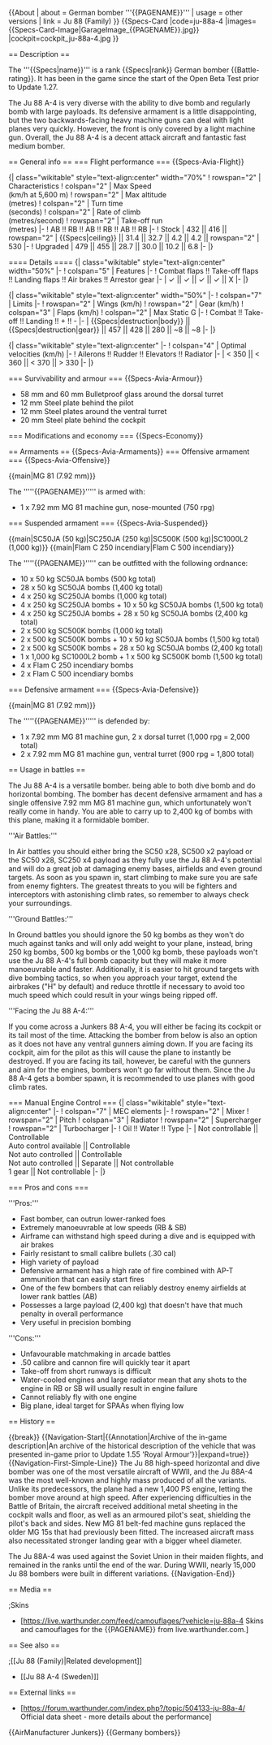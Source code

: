 {{About
| about = German bomber '''{{PAGENAME}}'''
| usage = other versions
| link = Ju 88 (Family)
}}
{{Specs-Card
|code=ju-88a-4
|images={{Specs-Card-Image|GarageImage_{{PAGENAME}}.jpg}}
|cockpit=cockpit_ju-88a-4.jpg
}}

== Description ==
<!-- ''In the description, the first part should be about the history of and the creation and combat usage of the aircraft, as well as its key features. In the second part, tell the reader about the aircraft in the game. Insert a screenshot of the vehicle, so that if the novice player does not remember the vehicle by name, he will immediately understand what kind of vehicle the article is talking about.'' -->
The '''{{Specs|name}}''' is a rank {{Specs|rank}} German bomber {{Battle-rating}}. It has been in the game since the start of the Open Beta Test prior to Update 1.27.

The Ju 88 A-4 is very diverse with the ability to dive bomb and regularly bomb with large payloads. Its defensive armament is a little disappointing, but the two backwards-facing heavy machine guns can deal with light planes very quickly. However, the front is only covered by a light machine gun. Overall, the Ju 88 A-4 is a decent attack aircraft and fantastic fast medium bomber.

== General info ==
=== Flight performance ===
{{Specs-Avia-Flight}}
<!-- ''Describe how the aircraft behaves in the air. Speed, manoeuvrability, acceleration and allowable loads - these are the most important characteristics of the vehicle.'' -->

{| class="wikitable" style="text-align:center" width="70%"
! rowspan="2" | Characteristics
! colspan="2" | Max Speed<br>(km/h at 5,600 m)
! rowspan="2" | Max altitude<br>(metres)
! colspan="2" | Turn time<br>(seconds)
! colspan="2" | Rate of climb<br>(metres/second)
! rowspan="2" | Take-off run<br>(metres)
|-
! AB !! RB !! AB !! RB !! AB !! RB
|-
! Stock
| 432 || 416 || rowspan="2" | {{Specs|ceiling}} || 31.4 || 32.7 || 4.2 || 4.2 || rowspan="2" | 530
|-
! Upgraded
| 479 || 455 || 28.7 || 30.0 || 10.2 || 6.8
|-
|}

==== Details ====
{| class="wikitable" style="text-align:center" width="50%"
|-
! colspan="5" | Features
|-
! Combat flaps !! Take-off flaps !! Landing flaps !! Air brakes !! Arrestor gear
|-
| ✓ || ✓ || ✓ || ✓ || X     <!-- ✓ -->
|-
|}

{| class="wikitable" style="text-align:center" width="50%"
|-
! colspan="7" | Limits
|-
! rowspan="2" | Wings (km/h)
! rowspan="2" | Gear (km/h)
! colspan="3" | Flaps (km/h)
! colspan="2" | Max Static G
|-
! Combat !! Take-off !! Landing !! + !! -
|-
| {{Specs|destruction|body}} || {{Specs|destruction|gear}} || 457 || 428 || 280 || ~8 || ~8
|-
|}

{| class="wikitable" style="text-align:center"
|-
! colspan="4" | Optimal velocities (km/h)
|-
! Ailerons !! Rudder !! Elevators !! Radiator
|-
| < 350 || < 360 || < 370 || > 330
|-
|}

=== Survivability and armour ===
{{Specs-Avia-Armour}}
<!-- ''Examine the survivability of the aircraft. Note how vulnerable the structure is and how secure the pilot is, whether the fuel tanks are armoured, etc. Describe the armour, if there is any, and also mention the vulnerability of other critical aircraft systems.'' -->

* 58 mm and 60 mm Bulletproof glass around the dorsal turret
* 12 mm Steel plate behind the pilot
* 12 mm Steel plates around the ventral turret
* 20 mm Steel plate behind the cockpit

=== Modifications and economy ===
{{Specs-Economy}}

== Armaments ==
{{Specs-Avia-Armaments}}
=== Offensive armament ===
{{Specs-Avia-Offensive}}
<!-- ''Describe the offensive armament of the aircraft, if any. Describe how effective the cannons and machine guns are in a battle, and also what belts or drums are better to use. If there is no offensive weaponry, delete this subsection.'' -->
{{main|MG 81 (7.92 mm)}}

The '''''{{PAGENAME}}''''' is armed with:

* 1 x 7.92 mm MG 81 machine gun, nose-mounted (750 rpg)

=== Suspended armament ===
{{Specs-Avia-Suspended}}
<!-- ''Describe the aircraft's suspended armament: additional cannons under the wings, bombs, rockets and torpedoes. This section is especially important for bombers and attackers. If there is no suspended weaponry remove this subsection.'' -->
{{main|SC50JA (50 kg)|SC250JA (250 kg)|SC500K (500 kg)|SC1000L2 (1,000 kg)}}
{{main|Flam C 250 incendiary|Flam C 500 incendiary}}

The '''''{{PAGENAME}}''''' can be outfitted with the following ordnance:

* 10 x 50 kg SC50JA bombs (500 kg total)
* 28 x 50 kg SC50JA bombs (1,400 kg total)
* 4 x 250 kg SC250JA bombs (1,000 kg total)
* 4 x 250 kg SC250JA bombs + 10 x 50 kg SC50JA bombs (1,500 kg total)
* 4 x 250 kg SC250JA bombs + 28 x 50 kg SC50JA bombs (2,400 kg total)
* 2 x 500 kg SC500K bombs (1,000 kg total)
* 2 x 500 kg SC500K bombs + 10 x 50 kg SC50JA bombs (1,500 kg total)
* 2 x 500 kg SC500K bombs + 28 x 50 kg SC50JA bombs (2,400 kg total)
* 1 x 1,000 kg SC1000L2 bomb + 1 x 500 kg SC500K bomb (1,500 kg total)
* 4 x Flam C 250 incendiary bombs
* 2 x Flam C 500 incendiary bombs

=== Defensive armament ===
{{Specs-Avia-Defensive}}
<!-- ''Defensive armament with turret machine guns or cannons, crewed by gunners. Examine the number of gunners and what belts or drums are better to use. If defensive weaponry is not available, remove this subsection.'' -->
{{main|MG 81 (7.92 mm)}}

The '''''{{PAGENAME}}''''' is defended by:

* 1 x 7.92 mm MG 81 machine gun, 2 x dorsal turret (1,000 rpg = 2,000 total)
* 2 x 7.92 mm MG 81 machine gun, ventral turret (900 rpg = 1,800 total)

== Usage in battles ==
<!-- ''Describe the tactics of playing in the aircraft, the features of using aircraft in a team and advice on tactics. Refrain from creating a "guide" - do not impose a single point of view, but instead, give the reader food for thought. Examine the most dangerous enemies and give recommendations on fighting them. If necessary, note the specifics of the game in different modes (AB, RB, SB).'' -->
The Ju 88 A-4 is a versatile bomber. being able to both dive bomb and do horizontal bombing. The bomber has decent defensive armament and has a single offensive 7.92 mm MG 81 machine gun, which unfortunately won't really come in handy. You are able to carry up to 2,400 kg of bombs with this plane, making it a formidable bomber.

'''Air Battles:'''

In Air battles you should either bring the SC50 x28, SC500 x2 payload or the SC50 x28, SC250 x4 payload as they fully use the Ju 88 A-4's potential and will do a great job at damaging enemy bases, airfields and even ground targets. As soon as you spawn in, start climbing to make sure you are safe from enemy fighters. The greatest threats to you will be fighters and interceptors with astonishing climb rates, so remember to always check your surroundings.

'''Ground Battles:'''

In Ground battles you should ignore the 50 kg bombs as they won't do much against tanks and will only add weight to your plane, instead, bring 250 kg bombs, 500 kg bombs or the 1,000 kg bomb, these payloads won't use the Ju 88 A-4's full bomb capacity but they will make it more manoeuvrable and faster. Additionally, it is easier to hit ground targets with dive bombing tactics, so when you approach your target, extend the airbrakes ("H" by default) and reduce throttle if necessary to avoid too much speed which could result in your wings being ripped off.

'''Facing the Ju 88 A-4:'''

If you come across a Junkers 88 A-4, you will either be facing its cockpit or its tail most of the time. Attacking the bomber from below is also an option as it does not have any ventral gunners aiming down. If you are facing its cockpit, aim for the pilot as this will cause the plane to instantly be destroyed. If you are facing its tail, however, be careful with the gunners and aim for the engines, bombers won't go far without them. Since the Ju 88 A-4 gets a bomber spawn, it is recommended to use planes with good climb rates.

=== Manual Engine Control ===
{| class="wikitable" style="text-align:center"
|-
! colspan="7" | MEC elements
|-
! rowspan="2" | Mixer
! rowspan="2" | Pitch
! colspan="3" | Radiator
! rowspan="2" | Supercharger
! rowspan="2" | Turbocharger
|-
! Oil !! Water !! Type
|-
| Not controllable || Controllable<br>Auto control available || Controllable<br>Not auto controlled || Controllable<br>Not auto controlled || Separate || Not controllable<br>1 gear || Not controllable
|-
|}

=== Pros and cons ===
<!-- ''Summarise and briefly evaluate the vehicle in terms of its characteristics and combat effectiveness. Mark its pros and cons in the bulleted list. Try not to use more than 6 points for each of the characteristics. Avoid using categorical definitions such as "bad", "good" and the like - use substitutions with softer forms such as "inadequate" and "effective".'' -->

'''Pros:'''



* Fast bomber, can outrun lower-ranked foes
* Extremely manoeuvrable at low speeds (RB & SB)
* Airframe can withstand high speed during a dive and is equipped with air brakes
* Fairly resistant to small calibre bullets (.30 cal)
* High variety of payload
* Defensive armament has a high rate of fire combined with AP-T ammunition that can easily start fires
* One of the few bombers that can reliably destroy enemy airfields at lower rank battles (AB)
* Possesses a large payload (2,400 kg) that doesn't have that much penalty in overall performance
* Very useful in precision bombing

'''Cons:'''

* Unfavourable matchmaking in arcade battles
* .50 calibre and cannon fire will quickly tear it apart
* Take-off from short runways is difficult
* Water-cooled engines and large radiator mean that any shots to the engine in RB or SB will usually result in engine failure
* Cannot reliably fly with one engine
* Big plane, ideal target for SPAAs when flying low

== History ==
<!-- ''Describe the history of the creation and combat usage of the aircraft in more detail than in the introduction. If the historical reference turns out to be too long, take it to a separate article, taking a link to the article about the vehicle and adding a block "/History" (example: <nowiki>https://wiki.warthunder.com/(Vehicle-name)/History</nowiki>) and add a link to it here using the <code>main</code> template. Be sure to reference text and sources by using <code><nowiki><ref></ref></nowiki></code>, as well as adding them at the end of the article with <code><nowiki><references /></nowiki></code>. This section may also include the vehicle's dev blog entry (if applicable) and the in-game encyclopedia description (under <code><nowiki>=== In-game description ===</nowiki></code>, also if applicable).'' -->

{{break}}
{{Navigation-Start|{{Annotation|Archive of the in-game description|An archive of the historical description of the vehicle that was presented in-game prior to Update 1.55 'Royal Armour'}}|expand=true}}
{{Navigation-First-Simple-Line}}
The Ju 88 high-speed horizontal and dive bomber was one of the most versatile aircraft of WWII, and the Ju 88A-4 was the most well-known and highly mass produced of all the variants. Unlike its predecessors, the plane had a new 1,400 PS engine, letting the bomber move around at high speed. After experiencing difficulties in the Battle of Britain, the aircraft received additional metal sheeting in the cockpit walls and floor, as well as an armoured pilot's seat, shielding the pilot's back and sides. New MG 81 belt-fed machine guns replaced the older MG 15s that had previously been fitted. The increased aircraft mass also necessitated stronger landing gear with a bigger wheel diameter.

The Ju 88A-4 was used against the Soviet Union in their maiden flights, and remained in the ranks until the end of the war. During WWII, nearly 15,000 Ju 88 bombers were built in different variations.
{{Navigation-End}}

== Media ==
<!-- ''Excellent additions to the article would be video guides, screenshots from the game, and photos.'' -->

;Skins

* [https://live.warthunder.com/feed/camouflages/?vehicle=ju-88a-4 Skins and camouflages for the {{PAGENAME}} from live.warthunder.com.]

== See also ==
<!-- ''Links to the articles on the War Thunder Wiki that you think will be useful for the reader, for example:''
* ''reference to the series of the aircraft;''
* ''links to approximate analogues of other nations and research trees.'' -->

;[[Ju 88 (Family)|Related development]]

* [[Ju 88 A-4 (Sweden)]]

== External links ==
<!--''Paste links to sources and external resources, such as:''
* ''topic on the official game forum;''
* ''other literature.''-->

* [https://forum.warthunder.com/index.php?/topic/504133-ju-88a-4/ Official data sheet - more details about the performance]

{{AirManufacturer Junkers}}
{{Germany bombers}}